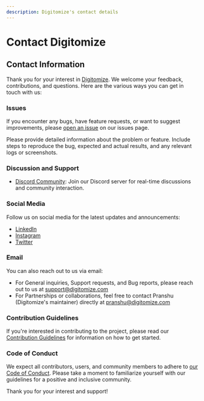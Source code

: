 ```yaml
---
description: Digitomize's contact details
---
```


# Contact Digitomize

## Contact Information

Thank you for your interest in [Digitomize](https://github.com/digitomize/digitomize). We welcome your feedback, contributions, and questions. Here are the various ways you can get in touch with us:

### Issues

If you encounter any bugs, have feature requests, or want to suggest improvements, please [open an issue](https://github.com/digitomize/digitomize/issues/) on our issues page.&#x20;

Please provide detailed information about the problem or feature. Include steps to reproduce the bug, expected and actual results, and any relevant logs or screenshots.

### Discussion and Support

* [Discord Community](https://digitomize.com/discord): Join our Discord server for real-time discussions and community interaction.

### Social Media

Follow us on social media for the latest updates and announcements:

* [LinkedIn](https://www.linkedin.com/company/digitomize/)
* [Instagram](https://www.instagram.com/digitomize/)
* [Twitter](https://twitter.com/digitomize)

### Email

You can also reach out to us via email:

* For General inquiries, Support requests, and Bug reports, please reach out to us at [support@digitomize.com](mailto:support@digitomize.com)
* For Partnerships or collaborations, feel free to contact Pranshu (Digitomize's maintainer) directly at [pranshu@digitomize.com](mailto:pranshu@digitomize.com)

### Contribution Guidelines

If you're interested in contributing to the project, please read our [Contribution Guidelines](./) for information on how to get started.

### Code of Conduct

We expect all contributors, users, and community members to adhere to [our Code of Conduct](code-of-conduct.md). Please take a moment to familiarize yourself with our guidelines for a positive and inclusive community.

Thank you for your interest and support!
